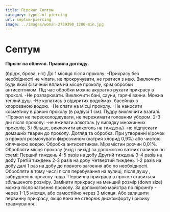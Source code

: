 ```yaml
---
title: Пірсинг Септум
category: types-of-piercing
url: septum-piercing
image: ../images/woman-2739390_1280-min.jpg
---
```


# Септум

**Пірсінг на обличчі. Правила догляду.**

(брідж, брова, ніс)
До 1 місяця після проколу:
-Прикрасу без необхідності не чіпати, не прокручувати, не гратися з нею. Виключити будь який фізичний вплив на місце проколу, крім обробки антисептиком. Під час обробки можна акуратно рухати прикрасу в проколі.
-Не розпарювати. Виключити бані, сауни, гарячі ванни. Можна теплий душ.
-Не купатись в відкритих водоймах, басейнах з хлорованою водою.
-Не спати на місці проколу.
-Не наносити косметику в районі проколу (в радіусі 1 см). Пудру виключити взагалі.
-Прокол не переохолоджувати, не пережимати головним убором.
2-3 дні після проколу:
-не вживати алкоголь (у випадку множинних проколів, 3 і більше, виключити алкоголь на тиждень)
-не підпускати домашніх тварин до проколу.
Догляд та обробка.
При утворенні кірочок в проколі розмочувати фізрозчином (натрия хлорид 0,9%) або чистою кіпяченою водою.
Обробка антисептиком. Мірамістин розчин 0,01%.
Обробляти місця проколу (вхід і вихід) за допомогою ватних паличок по схемі:
Перший тиждень 4-5 разів на добу
Другий тиждень 3-4 разів на добу
Третій тиждень 2-3 разів на добу
Четвертий тиждень 1-2 разів на добу
далі 1 раз на добу до повного загоєння або по необхідності.
Обробляти в тому числі після перебування на вулиці, після душу , забруднення проколу тощо.
Первинна прикраса в прокол ставиться збільшеного розміру. Замінити прикрасу на менший розмір (down size) можна після загоєння проколу. За допомогою майстра по пірсингу - через 1-1,5 місяця, або самостійно через 3 місяця. Або залишити первинну прикрасу, якщо вона не створює дискомфорту і ризику травмування.
